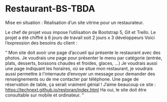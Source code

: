 # Restaurant-BS-TBDA

Mise en situation : Réalisation d’un site vitrine pour un restaurateur.

Le chef de projet vous impose l’utilisation de Bootstrap 5, Git et Trello.
Le projet a été chiffré à 6 jours de travail soit 2 jours x 3 développeurs
Voici l’expression des besoins du client : 

“ Mon site doit avoir une page d’accueil qui présente le restaurant avec des photos.
Je voudrais une page pour présenter le menu par catégorie (entrée, plats, desserts, boissons chaudes et froides, glaces, …)
Je voudrais aussi une page indiquant les horaires, où se situe mon restaurant, je voudrais aussi permettre à l'internaute d’envoyer un message pour demander des renseignements ou de me contacter par téléphone.
Une page de réservation de table, ça serait vraiment génial !
J’aime beaucoup ce site : https://technext.github.io/restoran/index.html
Ha oui, le site doit être consultable sur mobile et ordinateur. “ 

